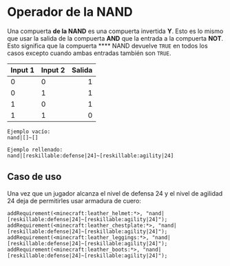 # Operador de la NAND

Una compuerta **de la NAND** es una compuerta invertida **Y**. Esto es lo mismo que usar la salida de la compuerta **AND** que la entrada a la compuerta **NOT**. Esto significa que la compuerta **** NAND devuelve `TRUE` en todos los casos excepto cuando ambas entradas también son `TRUE`.

| Input 1 | Input 2 | Salida |
| ------- | ------- | ------:|
| 0       | 0       |      1 |
| 0       | 1       |      1 |
| 1       | 0       |      1 |
| 1       | 1       |      0 |

    Ejemplo vacío:
    nand|[]~[]
    
    Ejemplo rellenado:
    nand|[reskillable:defense|24]~[reskillable:agility|24]
    

## Caso de uso

Una vez que un jugador alcanza el nivel de defensa 24 y el nivel de agilidad 24 deja de permitirles usar armadura de cuero:

```zenscript
addRequirement(<minecraft:leather_helmet:*>, "nand|[reskillable:defense|24]~[reskillable:agility|24]");
addRequirement(<minecraft:leather_chestplate:*>, "nand|[reskillable:defense|24]~[reskillable:agility|24]");
addRequirement(<minecraft:leather_leggings:*>, "nand|[reskillable:defense|24]~[reskillable:agility|24]");
addRequirement(<minecraft:leather_boots:*>, "nand|[reskillable:defense|24]~[reskillable:agility|24]");
```